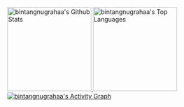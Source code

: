 <a href="https://github.com/bintangnugrahaa">
  <img alt="bintangnugrahaa's Github Stats" src="https://denvercoder1-github-readme-stats.vercel.app/api/?username=bintangnugrahaa&show_icons=true&include_all_commits=true&count_private=true&theme=react&hide_border=true&bg_color=1F222E&title_color=F85D7F&icon_color=F8D866" height="192px"/>
</a>
<a href="https://github.com/bintangnugrahaa">
  <img alt="bintangnugrahaa's Top Languages" src="https://denvercoder1-github-readme-stats.vercel.app/api/top-langs/?username=bintangnugrahaa&langs_count=8&layout=compact&theme=react&hide_border=true&bg_color=1F222E&title_color=F85D7F&icon_color=F8D866&hide=Jupyter%20Notebook,Roff" height="192px"/>
</a>
<br/>
<a href="https://github.com/bintangnugrahaa/github-readme-activity-graph">
  <img alt="bintangnugrahaa's Activity Graph" src="https://github-readme-activity-graph.vercel.app/graph/?username=bintangnugrahaa&bg_color=1F222E&color=F8D866&line=F85D7F&point=FFFFFF&hide_border=true" />
</a>
